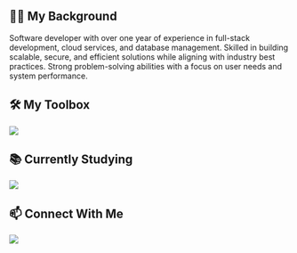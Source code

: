 <h2>👨‍💻 My Background</h2>
<p>Software developer with over one year of experience in full-stack development, cloud services, and database management. Skilled in building scalable, secure, and efficient solutions while aligning with industry best practices. Strong problem-solving abilities with a focus on user needs and system performance.</p>
<h2>🛠️ My Toolbox</h2>
<a href="https://skillicons.dev">
  <img src="https://skillicons.dev/icons?i=anaconda,c,cs,css,dotnet,electron,flask,github,html,java,js,linux,mysql,npm,py,react,sqlite,tailwind,ubuntu,unity,visualstudio,vscode,vue" />
</a>
<h2>📚 Currently Studying</h2>
<a href="https://skillicons.dev">
  <img src="https://skillicons.dev/icons?i=angular,aws,azure,docker,gcp,mongodb,nodejs,threejs" />
</a>
<h2>📫 Connect With Me</h2>
<a href="https://skillicons.dev">
  <img src="https://skillicons.dev/icons?i=linkedin" />
</a>
